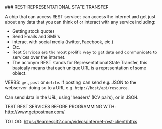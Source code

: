### REST: REPRESENTATIONAL STATE TRANSFER  

A chip that can access REST services can access the internet and get just about any data that you can think of or interact with any service including:
- Getting stock quotes  
- Send Emails and SMS's  
- interact with social media (twitter, Facebook, etc.)  
- Etc.  
- Rest Services are the most prolific way to get data and communicate to services over the internet.  
- The acronym REST stands for Representational State Transfer, this basically means that each unique URL is a representation of some obiect.  

VERBS: `get`, `post` or `delete`. If posting, can send e.g. JSON to the webserver, doing so to a URL e.g. `http://host/api/resource`.

Can send data in the URL, using 'headers' (K:V pairs), or in JSON.  

TEST REST SERVICES BEFORE PROGRAMMING WITH: http://www.getpostman.com/

TO LOG: https://learnesp32.com/videos/internet-rest-client/https
